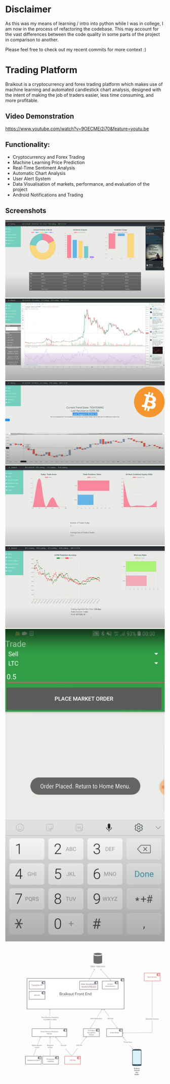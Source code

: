 # Disclaimer
As this was my means of learning / intro into python while I was in college, I am now in the process of refactoring the codebase. This may account for the vast differences between the code quality in some parts of the project in comparison to another. 

Please feel free to check out my recent commits for more context :)  

# Trading Platform

Braikout is a cryptocurrency and forex trading platform which makes use of machine learning and automated candlestick chart analysis, designed with the intent of making the job of traders easier, less time consuming, and more profitable. 

## Video Demonstration

https://www.youtube.com/watch?v=9OECMEj2i70&feature=youtu.be

## Functionality:
 -	Cryptocurrency and Forex Trading
 - Machine Learning Price Prediction 
 - 	Real-Time Sentiment Analysis
 -	Automatic Chart Analysis
 -	User Alert System
 -	Data Visualisation of markets, performance, and evaluation of the project
 -	Android Notifications and Trading

## Screenshots
![UI](docs/images/ui.png)
![Trading Page](docs/images/trading.png)
![chartTa](docs/images/chartTa.png)
![Trading History](docs/images/history.png)
![Backtest](docs/images/backtest.png)
![App](docs/images/app.png)
![component](docs/images/ComponentDiagram.JPG)


